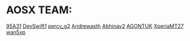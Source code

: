 AOSX TEAM:
==========

 [95A31]
 [DevSwift1]
 [percy_g2]
 [Andrewasth]
 [Abhinav2]
 [AGONTUK]
 [XperiaMT27]
 [wan5xp]

[95A31]: http://forum.xda-developers.com/member.php?u=5265970
[DevSwift1]: http://forum.xda-developers.com/member.php?u=4318865
[percy_g2]: http://forum.xda-developers.com/member.php?u=4913184
[Andrewasth]: http://forum.xda-developers.com/member.php?u=5092285
[Abhinav2]: http://forum.xda-developers.com/member.php?u=4766488
[AGONTUK]: http://forum.xda-developers.com/member.php?u=5138693
[XperiaMT27]: http://forum.xda-developers.com/member.php?u=5143053
[wan5xp]: http://forum.xda-developers.com/member.php?u=5302450
